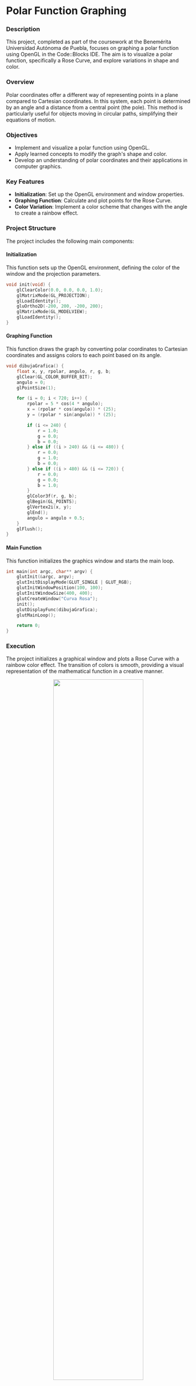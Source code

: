 # Polar Function Graphing

### Description
This project, completed as part of the coursework at the Benemérita Universidad Autónoma de Puebla, focuses on graphing a polar function using OpenGL in the Code::Blocks IDE. The aim is to visualize a polar function, specifically a Rose Curve, and explore variations in shape and color.

### Overview
Polar coordinates offer a different way of representing points in a plane compared to Cartesian coordinates. In this system, each point is determined by an angle and a distance from a central point (the pole). This method is particularly useful for objects moving in circular paths, simplifying their equations of motion.

### Objectives
- Implement and visualize a polar function using OpenGL.
- Apply learned concepts to modify the graph's shape and color.
- Develop an understanding of polar coordinates and their applications in computer graphics.

### Key Features
- **Initialization**: Set up the OpenGL environment and window properties.
- **Graphing Function**: Calculate and plot points for the Rose Curve.
- **Color Variation**: Implement a color scheme that changes with the angle to create a rainbow effect.

### Project Structure
The project includes the following main components:

#### Initialization
This function sets up the OpenGL environment, defining the color of the window and the projection parameters.

```cpp
void init(void) {
    glClearColor(0.0, 0.0, 0.0, 1.0);
    glMatrixMode(GL_PROJECTION);
    glLoadIdentity();
    gluOrtho2D(-200, 200, -200, 200);
    glMatrixMode(GL_MODELVIEW);
    glLoadIdentity();
}
```

#### Graphing Function

This function draws the graph by converting polar coordinates to Cartesian coordinates and assigns colors to each point based on its angle.

```cpp
void dibujaGrafica() {
    float x, y, rpolar, angulo, r, g, b;
    glClear(GL_COLOR_BUFFER_BIT);
    angulo = 0;
    glPointSize(1);

    for (i = 0; i < 720; i++) {
        rpolar = 5 * cos(4 * angulo);
        x = (rpolar * cos(angulo)) * (25);
        y = (rpolar * sin(angulo)) * (25);

        if (i <= 240) {
            r = 1.0;
            g = 0.0;
            b = 0.0;
        } else if ((i > 240) && (i <= 480)) {
            r = 0.0;
            g = 1.0;
            b = 0.0;
        } else if ((i > 480) && (i <= 720)) {
            r = 0.0;
            g = 0.0;
            b = 1.0;
        }
        glColor3f(r, g, b);
        glBegin(GL_POINTS);
        glVertex2i(x, y);
        glEnd();
        angulo = angulo + 0.5;
    }
    glFlush();
}
```

#### Main Function

This function initializes the graphics window and starts the main loop.

```cpp
int main(int argc, char** argv) {
    glutInit(&argc, argv);
    glutInitDisplayMode(GLUT_SINGLE | GLUT_RGB);
    glutInitWindowPosition(100, 100);
    glutInitWindowSize(400, 400);
    glutCreateWindow("Curva Rosa");
    init();
    glutDisplayFunc(dibujaGrafica);
    glutMainLoop();

    return 0;
}
```

### Execution

The project initializes a graphical window and plots a Rose Curve with a rainbow color effect. The transition of colors is smooth, providing a visual representation of the mathematical function in a creative manner.

<p align= "center">
    <img src="https://github.com/KPlanisphere/binary-tree-operations/assets/60454942/9c05945b-f26a-4c6c-a1ae-c9c88b13f6f9" style="width: 70%; height: auto;">
</p>

